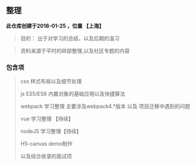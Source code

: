 ## 整理

**此仓库创建于2018-01-25 ，位置 【上海】**

> 目的： 出于对学习的总结，以及后期的温习

> 资料来源于平时的碎部整理,以及社区专题的内容

### 包含项 

> css 样式布局以及细节处理
> 
> js ES5/ES6 内置对象的基础应用以及快捷算法
>
> webpack 学习整理 主要涉及webpack4.*版本 以及 项目迁移中遇到的问题
>
> vue 学习整理 【待续】
> 
> nodeJS 学习整理【待续】
> 
> H5-canvas demo制作
>
> 以及综合收录的面试项
> 

